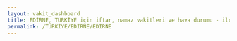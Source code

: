 ```yaml
---
layout: vakit_dashboard
title: EDİRNE, TÜRKİYE için iftar, namaz vakitleri ve hava durumu - ilçe/eyalet seç
permalink: /TÜRKİYE/EDİRNE/EDİRNE
---
```


<script type="text/javascript">
  var GLOBAL_COUNTRY = 'TÜRKİYE';
  var GLOBAL_CITY = 'EDİRNE';
  var GLOBAL_STATE = 'EDİRNE';
  var lat = 72;
  var lon = 21;
</script>
